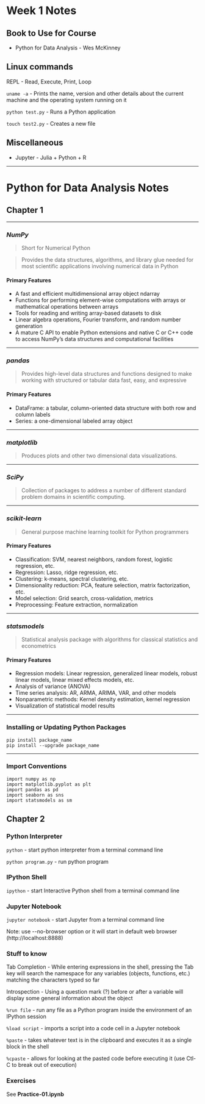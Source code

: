 # Week 1 Notes
 
## Book to Use for Course
- Python for Data Analysis - Wes McKinney

## Linux commands
 REPL - Read, Execute, Print, Loop
 
 `uname -a` - Prints the name, version and other details about the current machine and the operating system running on it
 
`python test.py` - Runs a Python application

`touch test2.py` - Creates a new file

## Miscellaneous

- Jupyter - Julia + Python + R


---
# Python for Data Analysis Notes

## Chapter 1 

---
### *NumPy*
>Short for Numerical Python

>Provides the data structures, algorithms, and library glue needed for most scientific applications involving numerical data in Python
#### **Primary Features**
- A fast and efficient multidimensional array object ndarray
- Functions for performing element-wise computations with arrays or mathematical operations between arrays
- Tools for reading and writing array-based datasets to disk
- Linear algebra operations, Fourier transform, and random number generation
- A mature C API to enable Python extensions and native C or C++ code to access NumPy’s data structures and computational facilities

---
### *pandas*
>Provides high-level data structures and functions designed to make working with structured or tabular data fast, easy, and expressive
#### **Primary Features**
- DataFrame: a tabular, column-oriented data structure with both row and column labels
- Series: a one-dimensional labeled array object

---
### *matplotlib*
>Produces plots and other two dimensional data visualizations.

---
### *SciPy*
>Collection of packages to address a number of different standard problem domains in scientific computing.

---
### *scikit-learn*
>General purpose machine learning toolkit for Python programmers
#### **Primary Features**
- Classification: SVM, nearest neighbors, random forest, logistic regression, etc.
- Regression: Lasso, ridge regression, etc.
- Clustering: k-means, spectral clustering, etc.
- Dimensionality reduction: PCA, feature selection, matrix factorization, etc.
- Model selection: Grid search, cross-validation, metrics
- Preprocessing: Feature extraction, normalization

---
### *statsmodels*
>Statistical analysis package with algorithms for classical statistics and econometrics
#### **Primary Features**
- Regression models: Linear regression, generalized linear models, robust linear models, linear mixed effects models, etc.
- Analysis of variance (ANOVA)
- Time series analysis: AR, ARMA, ARIMA, VAR, and other models
- Nonparametric methods: Kernel density estimation, kernel regression
 - Visualization of statistical model results

---
### Installing or Updating Python Packages

```
pip install package_name
pip install --upgrade package_name
```

---
### Import Conventions

```
import numpy as np
import matplotlib.pyplot as plt
import pandas as pd
import seaborn as sns
import statsmodels as sm
```

## Chapter 2

### Python Interpreter

`python` - start python interpreter from a terminal command line

`python program.py` - run python program

### IPython Shell

`ipython` - start Interactive Python shell from a terminal command line

### Jupyter Notebook

`jupyter notebook` - start Jupyter from a terminal command line

Note: use --no-browser option or it will start in default web browser (http://localhost:8888)

### Stuff to know

Tab Completion - While entering expressions in the shell, pressing the Tab key will search the namespace for any variables (objects, functions, etc.) matching the characters typed so far

Introspection - Using a question mark (?) before or after a variable will display some general information about the object

`%run file` - run any file as a Python program inside the environment of an IPython session

`%load script` - imports a script into a code cell in a Jupyter notebook

`%paste` - takes whatever text is in the clipboard and executes it as a single block in the shell

`%cpaste` - allows for looking at the pasted code before executing it (use Ctl-C to break out of execution)

### Exercises

See **Practice-01.ipynb**
